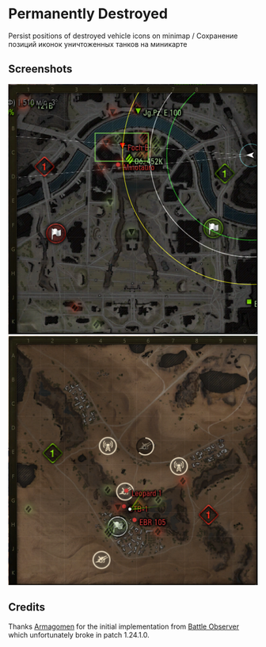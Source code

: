 # Permanently Destroyed

Persist positions of destroyed vehicle icons on minimap / Сохранение позиций иконок уничтоженных танков на миникарте

## Screenshots

<p align="center">
  <img src="./assets/preview-1.png" alt="Screenshot 1"/>
  <img src="./assets/preview-2.png" alt="Screenshot 2"/>
</p>

## Credits

Thanks [Armagomen](https://github.com/Armagomen) for the initial implementation from [Battle Observer](https://github.com/Armagomen/battle_observer) which unfortunately broke in patch 1.24.1.0.

